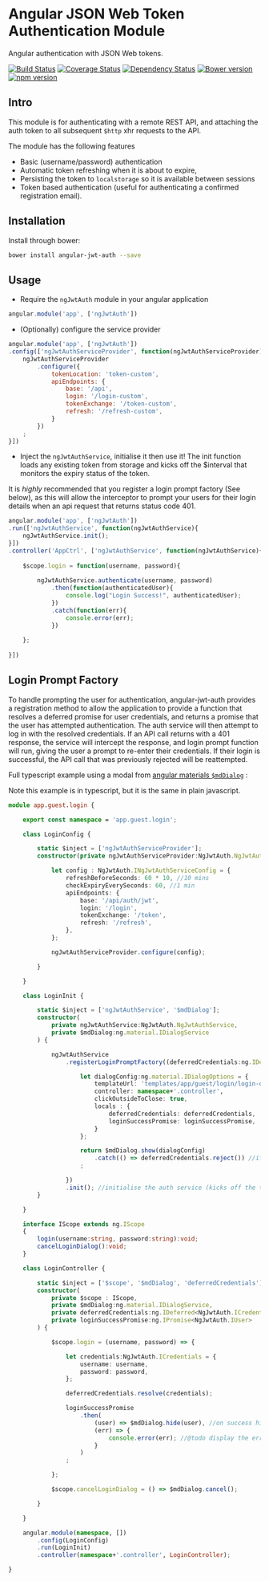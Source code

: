 # Angular JSON Web Token Authentication Module
Angular authentication with JSON Web tokens.

[![Build Status](https://travis-ci.org/spira/angular-jwt-auth.svg?branch=master)](https://travis-ci.org/spira/angular-jwt-auth) 
[![Coverage Status](https://coveralls.io/repos/spira/angular-jwt-auth/badge.svg?branch=master)](https://coveralls.io/r/spira/angular-jwt-auth?branch=master)
[![Dependency Status](https://gemnasium.com/spira/angular-jwt-auth.svg)](https://gemnasium.com/spira/angular-jwt-auth)
[![Bower version](https://badge.fury.io/bo/angular-jwt-auth.svg)](http://badge.fury.io/bo/angular-jwt-auth)
[![npm version](https://badge.fury.io/js/angular-jwt-auth.svg)](http://badge.fury.io/js/angular-jwt-auth)

## Intro
This module is for authenticating with a remote REST API, and attaching the auth token to all subsequent `$http` xhr 
 requests to the API.
   
The module has the following features
* Basic (username/password) authentication
* Automatic token refreshing when it is about to expire, 
* Persisting the token to `localstorage` so it is available between sessions
* Token based authentication (useful for authenticating a confirmed registration email).

## Installation

Install through bower:

```sh
bower install angular-jwt-auth --save
```

## Usage

* Require the `ngJwtAuth` module in your angular application

```js
angular.module('app', ['ngJwtAuth'])
```

* (Optionally) configure the service provider

```js
angular.module('app', ['ngJwtAuth'])
.config(['ngJwtAuthServiceProvider', function(ngJwtAuthServiceProvider){
    ngJwtAuthServiceProvider
        .configure({
            tokenLocation: 'token-custom',
            apiEndpoints: {
                base: '/api',
                login: '/login-custom',
                tokenExchange: '/token-custom',
                refresh: '/refresh-custom',
            }
        })
    ;
}])
```

* Inject the `ngJwtAuthService`, initialise it then use it!
The init function loads any existing token from storage and kicks off the $interval that
monitors the expiry status of the token.

It is _highly_ recommended that you register a login prompt factory (See below), as
this will allow the interceptor to prompt your users for their login details when an api
request that returns status code 401.

```js
angular.module('app', ['ngJwtAuth'])
.run(['ngJwtAuthService', function(ngJwtAuthService){
    ngJwtAuthService.init();
}])
.controller('AppCtrl', ['ngJwtAuthService', function(ngJwtAuthService){
    
    $scope.login = function(username, password){
        
        ngJwtAuthService.authenticate(username, password)
            .then(function(authenticatedUser){
                console.log("Login Success!", authenticatedUser);
            })
            .catch(function(err){
                console.error(err);
            })
        
    };
    
}])
```

## Login Prompt Factory
To handle prompting the user for authentication, angular-jwt-auth provides a registration method to allow the application
 to provide a function that resolves a deferred promise for user credentials, and returns a promise that the user has
 attempted authentication.
 The auth service will then attempt to log in with the resolved credentials.
 If an API call returns with a 401 response, the service will intercept the response, and login prompt function will run,
 giving the user a prompt to re-enter their credentials. If their login is successful, the API call that was previously
 rejected will be reattempted.
 
Full typescript example using a modal from [angular materials `$mdDialog`](https://material.angularjs.org/latest/#/api/material.components.dialog/service/$mdDialog) :

Note this example is in typescript, but it is the same in plain javascript.

```ts
module app.guest.login {

    export const namespace = 'app.guest.login';

    class LoginConfig {

        static $inject = ['ngJwtAuthServiceProvider'];
        constructor(private ngJwtAuthServiceProvider:NgJwtAuth.NgJwtAuthServiceProvider){

            let config : NgJwtAuth.INgJwtAuthServiceConfig = {
                refreshBeforeSeconds: 60 * 10, //10 mins
                checkExpiryEverySeconds: 60, //1 min
                apiEndpoints: {
                    base: '/api/auth/jwt',
                    login: '/login',
                    tokenExchange: '/token',
                    refresh: '/refresh',
                },
            };

            ngJwtAuthServiceProvider.configure(config);

        }

    }

    class LoginInit {

        static $inject = ['ngJwtAuthService', '$mdDialog'];
        constructor(
            private ngJwtAuthService:NgJwtAuth.NgJwtAuthService,
            private $mdDialog:ng.material.IDialogService
        ) {

            ngJwtAuthService
                .registerLoginPromptFactory((deferredCredentials:ng.IDeferred<NgJwtAuth.ICredentials>, loginSuccessPromise:ng.IPromise<NgJwtAuth.IUser>, currentUser:NgJwtAuth.IUser): ng.IPromise<any> => {

                    let dialogConfig:ng.material.IDialogOptions = {
                        templateUrl: 'templates/app/guest/login/login-dialog.tpl.html',
                        controller: namespace+'.controller',
                        clickOutsideToClose: true,
                        locals : {
                            deferredCredentials: deferredCredentials,
                            loginSuccessPromise: loginSuccessPromise,
                        }
                    };

                    return $mdDialog.show(dialogConfig)
                        .catch(() => deferredCredentials.reject()) //if the dialog closes without resolving, reject the credentials request
                    ;

                })
                .init(); //initialise the auth service (kicks off the timers etc)
        }

    }

    interface IScope extends ng.IScope
    {
        login(username:string, password:string):void;
        cancelLoginDialog():void;
    }

    class LoginController {

        static $inject = ['$scope', '$mdDialog', 'deferredCredentials'];
        constructor(
            private $scope : IScope,
            private $mdDialog:ng.material.IDialogService,
            private deferredCredentials:ng.IDeferred<NgJwtAuth.ICredentials>,
            private loginSuccessPromise:ng.IPromise<NgJwtAuth.IUser>
        ) {

            $scope.login = (username, password) => {

                let credentials:NgJwtAuth.ICredentials = {
                    username: username,
                    password: password,
                };

                deferredCredentials.resolve(credentials);

                loginSuccessPromise
                    .then(
                        (user) => $mdDialog.hide(user), //on success hide the dialog, pass through the returned user object
                        (err) => {
                            console.error(err); //@todo display the error to the user. This will be something like password incorrect
                        }
                    )
                ;

            };

            $scope.cancelLoginDialog = () => $mdDialog.cancel();

        }

    }

    angular.module(namespace, [])
        .config(LoginConfig)
        .run(LoginInit)
        .controller(namespace+'.controller', LoginController);

}
```
